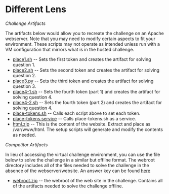 # Different Lens

_Challenge Artifacts_

The artifacts below would allow you to recreate the challenge on an Apache webserver. Note that you may need to modify certain aspects to fit your environment. These scripts may not operate as intended unless run with a VM configuration that mirrors what is in the hosted challenge.

- [place1.sh](./webserver/place1.sh) -- Sets the first token and creates the artifact for solving question 1.
- [place2.sh](./webserver/place2.sh) -- Sets the second token and creates the artifact for solving question 2.
- [place3.py](./webserver/place3.py) -- Sets the third token and creates the artifact for solving question 3.
- [place4-1.sh](./webserver/place4-1.sh) -- Sets the fourth token (part 1) and creates the artifact for solving question 4.
- [place4-2.sh](./webserver/place4-2.sh) -- Sets the fourth token (part 2) and creates the artifact for solving question 4.
- [place-tokens.sh](./webserver/place-tokens.sh) -- Calls each script above to set each token.
- [place-tokens.service](./webserver/place-tokens.service) -- Calls place-tokens.sh as a service.
- [html.zip](./webserver/html.zip) -- This is the content of the website. Extract and place as /var/www/html. The setup scripts will generate and modify the contents as needed.

_Competitor Artifacts_

In lieu of accessing the virtual challenge environment, you can use the file below to solve the challenge in a similar but offline format. The webroot directory includes all of the files needed to solve the challenge in the absence of the webserver/website. An answer key can be found [here](./competitor/answers.md)

- [webroot.zip](./competitor/webroot.zip) -- the webroot of the web site in the challenge. Contains all of the artifacts needed to solve the challenge offline.
